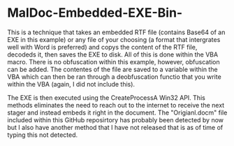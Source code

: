 # MalDoc-Embedded-EXE-Bin-

This is a technique that takes an embedded RTF file (contains Base64 of an EXE in this example) or any file of your choosing (a format that intergrates well with Word is preferred) and copys the content of the RTF file, decodeds it, then saves the EXE to disk. All of this is done within the VBA macro. There is no obfuscation within this example, however, obfuscation can be added. The contentes of the file are saved to a variable within the VBA which can then be ran through a deobfuscation functio that you write within the VBA (again, I did not include this).

The EXE is then executed using the CreateProcessA Win32 API. This methods eliminates the need to reach out to the internet to receive the next stager and instead embeds it right in the document. The "Origianl.docm" file included within this GitHub reposirtory has probably been detected by now but I also have another method that I have not released that is as of time of typing this not detected.
